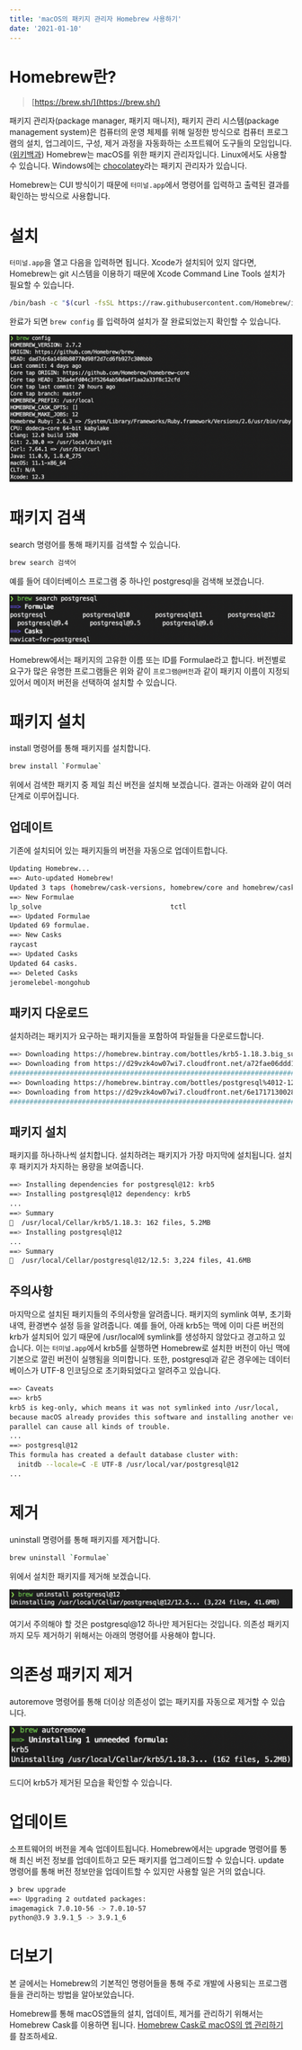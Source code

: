 ```yaml
---
title: 'macOS의 패키지 관리자 Homebrew 사용하기'
date: '2021-01-10'
---
```


# Homebrew란?

> [https://brew.sh/](https://brew.sh/)

패키지 관리자(package manager, 패키지 매니저), 패키지 관리 시스템(package management system)은 컴퓨터의 운영 체제를 위해 일정한 방식으로 컴퓨터 프로그램의 설치, 업그레이드, 구성, 제거 과정을 자동화하는 소프트웨어 도구들의 모임입니다. ([위키백과](https://ko.wikipedia.org/wiki/%ED%8C%A8%ED%82%A4%EC%A7%80_%EA%B4%80%EB%A6%AC%EC%9E%90)) Homebrew는 macOS를 위한 패키지 관리자입니다. Linux에서도 사용할 수 있습니다. Windows에는 [chocolatey](https://chocolatey.org/)라는 패키지 관리자가 있습니다.

Homebrew는 CUI 방식이기 때문에 `터미널.app`에서 명령어를 입력하고 출력된 결과를 확인하는 방식으로 사용합니다.

# 설치

`터미널.app`을 열고 다음을 입력하면 됩니다. Xcode가 설치되어 있지 않다면, Homebrew는 git 시스템을 이용하기 때문에 Xcode Command Line Tools 설치가 필요할 수 있습니다.

```bash
/bin/bash -c "$(curl -fsSL https://raw.githubusercontent.com/Homebrew/install/HEAD/install.sh)"
```

완료가 되면 `brew config` 를 입력하여 설치가 잘 완료되었는지 확인할 수 있습니다.

![brew-config](./brew-config.png)

# 패키지 검색

search 명령어를 통해 패키지를 검색할 수 있습니다.

```bash
brew search 검색어
```

예를 들어 데이터베이스 프로그램 중 하나인 postgresql을 검색해 보겠습니다.

![brew-search](./brew-search.png)

Homebrew에서는 패키지의 고유한 이름 또는 ID를 Formulae라고 합니다. 버전별로 요구가 많은 유명한 프로그램들은 위와 같이 `프로그램@버전`과 같이 패키지 이름이 지정되 있어서 메이저 버전을 선택하여 설치할 수 있습니다.

# 패키지 설치

install 명령어를 통해 패키지를 설치합니다.

```bash
brew install `Formulae`
```

위에서 검색한 패키지 중 제일 최신 버전을 설치해 보겠습니다. 결과는 아래와 같이 여러 단계로 이루어집니다.

## 업데이트

기존에 설치되어 있는 패키지들의 버전을 자동으로 업데이트합니다.

```bash
Updating Homebrew...
==> Auto-updated Homebrew!
Updated 3 taps (homebrew/cask-versions, homebrew/core and homebrew/cask).
==> New Formulae
lp_solve                                tctl
==> Updated Formulae
Updated 69 formulae.
==> New Casks
raycast
==> Updated Casks
Updated 64 casks.
==> Deleted Casks
jeromelebel-mongohub
```

## 패키지 다운로드

설치하려는 패키지가 요구하는 패키지들을 포함하여 파일들을 다운로드합니다.

```bash
==> Downloading https://homebrew.bintray.com/bottles/krb5-1.18.3.big_sur.bottle.1.tar.gz
==> Downloading from https://d29vzk4ow07wi7.cloudfront.net/a72fae06ddd1d796a6c1ab55a9c8bc15e8e051c67e72412dbc86cea9bcd04c62?response-content-dis
######################################################################## 100.0%
==> Downloading https://homebrew.bintray.com/bottles/postgresql%4012-12.5.big_sur.bottle.tar.gz
==> Downloading from https://d29vzk4ow07wi7.cloudfront.net/6e1717130028267c3f8c3910e10909fde608892da4af2669842da0dca386392a?response-content-dis
######################################################################## 100.0%
```

## 패키지 설치

패키지를 하나하나씩 설치합니다. 설치하려는 패키지가 가장 마지막에 설치됩니다. 설치 후 패키지가 차지하는 용량을 보여줍니다.

```bash
==> Installing dependencies for postgresql@12: krb5
==> Installing postgresql@12 dependency: krb5
...
==> Summary
🍺  /usr/local/Cellar/krb5/1.18.3: 162 files, 5.2MB
==> Installing postgresql@12
...
==> Summary
🍺  /usr/local/Cellar/postgresql@12/12.5: 3,224 files, 41.6MB
```

## 주의사항

마지막으로 설치된 패키지들의 주의사항을 알려줍니다. 패키지의 symlink 여부, 초기화 내역, 환경변수 설정 등을 알려줍니다. 예를 들어, 아래 krb5는 맥에 이미 다른 버전의 krb가 설치되어 있기 때문에 /usr/local에 symlink를 생성하지 않았다고 경고하고 있습니다. 이는 `터미널.app`에서 krb5를 실행하면 Homebrew로 설치한 버전이 아닌 맥에 기본으로 깔린 버전이 실행됨을 의미합니다. 또한, postgresql과 같은 경우에는 데이터베이스가 UTF-8 인코딩으로 초기화되었다고 알려주고 있습니다.

```bash
==> Caveats
==> krb5
krb5 is keg-only, which means it was not symlinked into /usr/local,
because macOS already provides this software and installing another version in
parallel can cause all kinds of trouble.
...
==> postgresql@12
This formula has created a default database cluster with:
  initdb --locale=C -E UTF-8 /usr/local/var/postgresql@12
...
```

# 제거

uninstall 명령어를 통해 패키지를 제거합니다.

```bash
brew uninstall `Formulae`
```

위에서 설치한 패키지를 제거해 보겠습니다.

![brew-uninstall](./brew-uninstall.png)

여기서 주의해야 할 것은 postgresql@12 하나만 제거된다는 것입니다. 의존성 패키지까지 모두 제거하기 위해서는 아래의 명령어를 사용해야 합니다.

# 의존성 패키지 제거

autoremove 명령어를 통해 더이상 의존성이 없는 패키지를 자동으로 제거할 수 있습니다.

![brew-autoremove](./brew-autoremove.png)

드디어 krb5가 제거된 모습을 확인할 수 있습니다.

# 업데이트

소프트웨어의 버전을 계속 업데이트됩니다. Homebrew에서는 upgrade 명령어를 통해 최신 버전 정보를 업데이트하고 모든 패키지를 업그레이드할 수 있습니다. update 명령어를 통해 버전 정보만을 업데이트할 수 있지만 사용할 일은 거의 없습니다.

```bash
❯ brew upgrade
==> Upgrading 2 outdated packages:
imagemagick 7.0.10-56 -> 7.0.10-57
python@3.9 3.9.1_5 -> 3.9.1_6
```

# 더보기

본 글에서는 Homebrew의 기본적인 명령어들을 통해 주로 개발에 사용되는 프로그램들을 관리하는 방법을 알아보았습니다.

Homebrew를 통해 macOS앱들의 설치, 업데이트, 제거를 관리하기 위해서는 Homebrew Cask를 이용하면 됩니다.
[Homebrew Cask로 macOS의 앱 관리하기](https://sboh.dev/blog/macOS/brew-cask) 를 참조하세요.
